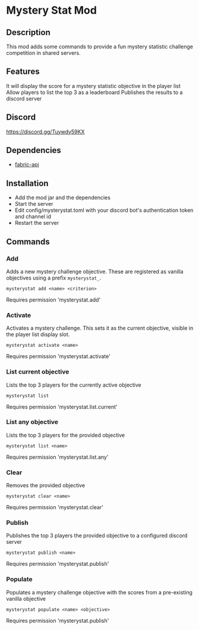 # Mystery Stat Mod

## Description

This mod adds some commands to provide a fun mystery statistic challenge competition in shared servers.

## Features

It will display the score for a mystery statistic objective in the player list
Allow players to list the top 3 as a leaderboard
Publishes the results to a discord server

## Discord

https://discord.gg/Tuywdy59KX

## Dependencies

- [fabric-api](https://modrinth.com/mod/fabric-api)

## Installation

- Add the mod jar and the dependencies
- Start the server
- Edit config/mysterystat.toml with your discord bot's authentication token and channel id
- Restart the server

## Commands

### Add
Adds a new mystery challenge objective. These are registered as vanilla objectives using a prefix `mysterystat_`.

`mysterystat add <name> <criterion>`

Requires permission 'mysterystat.add'

### Activate

Activates a mystery challenge. This sets it as the current objective, visible in the player list display slot.

`mysterystat activate <name>`

Requires permission 'mysterystat.activate'

### List current objective

Lists the top 3 players for the currently active objective

`mysterystat list`

Requires permission 'mysterystat.list.current'

### List any objective

Lists the top 3 players for the provided objective

`mysterystat list <name>`

Requires permission 'mysterystat.list.any'

### Clear

Removes the provided objective

`mysterystat clear <name>`

Requires permission 'mysterystat.clear'

### Publish

Publishes the top 3 players the provided objective to a configured discord server

`mysterystat publish <name>`

Requires permission 'mysterystat.publish'

### Populate

Populates a mystery challenge objective with the scores from a pre-existing vanilla objective

`mysterystat populate <name> <objective>`

Requires permission 'mysterystat.publish'

